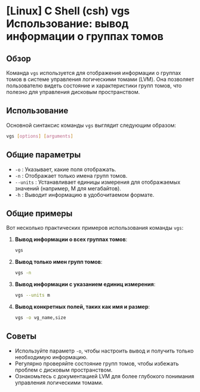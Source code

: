 # [Linux] C Shell (csh) vgs Использование: вывод информации о группах томов

## Обзор
Команда `vgs` используется для отображения информации о группах томов в системе управления логическими томами (LVM). Она позволяет пользователю видеть состояние и характеристики групп томов, что полезно для управления дисковым пространством.

## Использование
Основной синтаксис команды `vgs` выглядит следующим образом:

```bash
vgs [options] [arguments]
```

## Общие параметры
- `-o` : Указывает, какие поля отображать.
- `-n` : Отображает только имена групп томов.
- `--units` : Устанавливает единицы измерения для отображаемых значений (например, M для мегабайтов).
- `-h` : Выводит информацию в удобочитаемом формате.

## Общие примеры
Вот несколько практических примеров использования команды `vgs`:

1. **Вывод информации о всех группах томов**:
   ```bash
   vgs
   ```

2. **Вывод только имен групп томов**:
   ```bash
   vgs -n
   ```

3. **Вывод информации с указанием единиц измерения**:
   ```bash
   vgs --units m
   ```

4. **Вывод конкретных полей, таких как имя и размер**:
   ```bash
   vgs -o vg_name,size
   ```

## Советы
- Используйте параметр `-o`, чтобы настроить вывод и получить только необходимую информацию.
- Регулярно проверяйте состояние групп томов, чтобы избежать проблем с дисковым пространством.
- Ознакомьтесь с документацией LVM для более глубокого понимания управления логическими томами.
